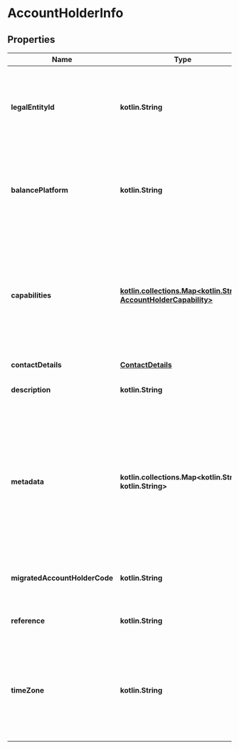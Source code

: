 
# AccountHolderInfo

## Properties
Name | Type | Description | Notes
------------ | ------------- | ------------- | -------------
**legalEntityId** | **kotlin.String** | The unique identifier of the [legal entity](https://docs.adyen.com/api-explorer/legalentity/latest/post/legalEntities#responses-200-id) associated with the account holder. Adyen performs a verification process against the legal entity of the account holder. | 
**balancePlatform** | **kotlin.String** | The unique identifier of the [balance platform](https://docs.adyen.com/api-explorer/#/balanceplatform/latest/get/balancePlatforms/{id}__queryParam_id) to which the account holder belongs. Required in the request if your API credentials can be used for multiple balance platforms. |  [optional]
**capabilities** | [**kotlin.collections.Map&lt;kotlin.String, AccountHolderCapability&gt;**](AccountHolderCapability.md) | Contains key-value pairs that specify the actions that an account holder can do in your platform. The key is a capability required for your integration. For example, **issueCard** for Issuing. The value is an object containing the settings for the capability. |  [optional]
**contactDetails** | [**ContactDetails**](ContactDetails.md) |  |  [optional]
**description** | **kotlin.String** | Your description for the account holder, maximum 300 characters. |  [optional]
**metadata** | **kotlin.collections.Map&lt;kotlin.String, kotlin.String&gt;** | A set of key and value pairs for general use. The keys do not have specific names and may be used for storing miscellaneous data as desired. &gt; Note that during an update of metadata, the omission of existing key-value pairs will result in the deletion of those key-value pairs. |  [optional]
**migratedAccountHolderCode** | **kotlin.String** | The unique identifier of the migrated account holder in the classic integration. |  [optional] [readonly]
**reference** | **kotlin.String** | Your reference for the account holder, maximum 150 characters. |  [optional]
**timeZone** | **kotlin.String** | The time zone of the account holder. For example, **Europe/Amsterdam**. Defaults to the time zone of the balance platform if no time zone is set. For possible values, see the [list of time zone codes](https://en.wikipedia.org/wiki/List_of_tz_database_time_zones). |  [optional]



